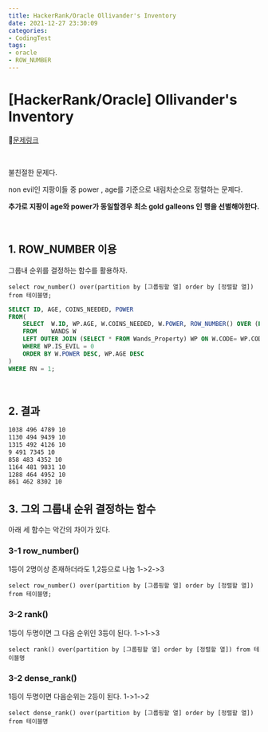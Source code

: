```yaml
---
title: HackerRank/Oracle Ollivander's Inventory
date: 2021-12-27 23:30:09
categories:
- CodingTest
tags:
- oracle
- ROW_NUMBER
---
```


# [HackerRank/Oracle] Ollivander's Inventory

📌[문제링크](https://www.hackerrank.com/challenges/harry-potter-and-wands/problem) 

<BR>

불친절한 문제다. 

non  evil인 지팡이들 중 power , age를 기준으로 내림차순으로 정렬하는 문제다. 

**추가로 지팡이 age와 power가 동일할경우 최소 gold galleons 인 행을 선별해야한다.** 

<BR>

## 1. ROW_NUMBER 이용

그룹내 순위를 결정하는 함수를 활용하자. 

`select row_number() over(partition by [그룹핑할 열] order by [정렬할 열]) from 테이블명;`

```sql
SELECT ID, AGE, COINS_NEEDED, POWER
FROM(
    SELECT  W.ID, WP.AGE, W.COINS_NEEDED, W.POWER, ROW_NUMBER() OVER (PARTITION BY W.POWER, WP.AGE ORDER BY W.COINS_NEEDED) RN
    FROM    WANDS W
    LEFT OUTER JOIN (SELECT * FROM Wands_Property) WP ON W.CODE= WP.CODE
    WHERE WP.IS_EVIL = 0 
    ORDER BY W.POWER DESC, WP.AGE DESC
)
WHERE RN = 1;
```

<BR>

## 2. 결과

```txt
1038 496 4789 10
1130 494 9439 10
1315 492 4126 10
9 491 7345 10
858 483 4352 10
1164 481 9831 10
1288 464 4952 10
861 462 8302 10
```



## 3. 그외 그룹내 순위 결정하는 함수

아래 세 함수는 악간의 차이가 있다.

### 3-1 row_number()

1등이 2명이상 존재하더라도 1,2등으로 나눔 1->2->3

`select row_number() over(partition by [그룹핑할 열] order by [정렬할 열]) from 테이블명;`

### 3-2 rank()

1등이 두명이면 그 다음 순위인 3등이 된다. 1->1->3

`select rank() over(partition by [그룹핑할 열] order by [정렬할 열]) from 테이블명`

### 3-2 dense_rank()

1등이 두명이면 다음순위는 2등이 된다. 1->1->2

`select dense_rank() over(partition by [그룹핑할 열] order by [정렬할 열]) from 테이블명`
